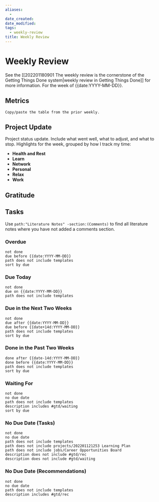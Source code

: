 ```yaml
---
aliases:
  - 
date_created: 
date_modified: 
tags:
  - weekly-review
title: Weekly Review
---
```


# Weekly Review

See the [[202201180901 The weekly review is the cornerstone of the Getting Things Done system|weekly review in Getting Things Done]] for more information. For the week of {{date:YYYY-MM-DD}}.

## Metrics

`Copy/paste the table from the prior weekly.`

## Project Update

Project status update. Include what went well, what to adjust, and what to stop. Highlights for the week, grouped by how I track my time:
- **Health and Rest**
- **Learn**
- **Network**
- **Personal**
- **Relax**
- **Work**

## Gratitude

## Tasks

Use `path:"Literature Notes" -section:(Comments)` to find all literature notes where you have not added a comments section.

### Overdue

```tasks
not done
due before {{date:YYYY-MM-DD}}
path does not include templates
sort by due
```

### Due Today

```tasks
not done
due on {{date:YYYY-MM-DD}}
path does not include templates
```

### Due in the Next Two Weeks

```tasks
not done
due after {{date:YYYY-MM-DD}}
due before {{date+14d:YYYY-MM-DD}}
path does not include templates
sort by due
```

### Done in the Past Two Weeks

```tasks
done after {{date-14d:YYYY-MM-DD}}
done before {{date:YYYY-MM-DD}}
path does not include templates
sort by due
```

### Waiting For

```tasks
not done
no due date
path does not include templates
description includes #gtd/waiting 
sort by due
```

### No Due Date (Tasks)

```tasks
not done
no due date
path does not include templates
path does not include projects/202201121253 Learning Plan
path does not include jobs/Career Opportunities Board
description does not include #gtd/rec 
description does not include #gtd/waiting 
```

### No Due Date (Recommendations)

```tasks
not done
no due date
path does not include templates
description includes #gtd/rec 
```
